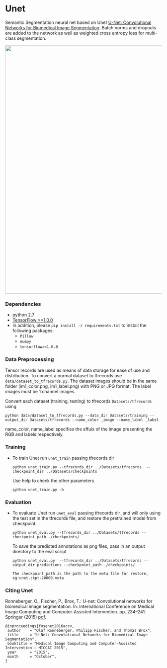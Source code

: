 # Unet
Semantic Segmentation neural net based on Unet [U-Net: Convolutional Networks for Biomedical Image Segmentation](https://arxiv.org/abs/1505.04597). Batch norms and dropouts are added to the network as well as weighted cross entropy loss for multi-class segmentation.

<img src="Images/framework.png" width="800px"/>

### Dependencies
- python 2.7
- [TensorFlow >=1.0.0](https://www.tensorflow.org/get_started/os_setup)
- In addition, please `pip install -r requirements.txt` to install the following packages:
    - `Pillow`
    - `numpy`
    - `tensorflow>=1.0.0`

### Data Preprocessing
Tensor records are used as means of data storage for ease of use and distribution. To convert a normal dataset to tfrecords use `data/dataset_to_tfrecords.py`. The dataset images should be in the same folder (im1_color.png, im1_label.png) with PNG or JPG format. The label images must be 1 channel images.

Convert each dataset (training, testing) to tfrecords `Datasets/tfrecords` using

  ```
  python data/dataset_to_tfrecords.py --data_dir Datasets/training --output_dir Datasets/tfrecords --name_color _image --name_label _label
  ```

name_color, name_label specifies the sffuix of the image presenting the RGB and labels respectively.

### Training
- To train Unet run `unet_train` passing tfrecords dir
   
    ```
    python unet_train.py --tfrecords_dir ../Datasets/tfrecords  --checkpoint_dir ../Datasets/checkpoints
    ```
  
  Use help to check the other parameters
    ```
    python unet_train.py -h
    ```

### Evaluation
- To evaluate Unet run `unet_eval` passing tfrecords dir
  ,and will only using the test set in the tfrecords file,
  and restore the pretrained model from checkpoint.

    ```
    python unet_eval.py --tfrecords_dir ../Datasets/tfrecords --checkpoint_path ./checkpoints/
    ```

    To save the predicted annotations as png files, pass in an output directory to the eval script

    ```
    python unet_eval.py  --tfrecords_dir ../Datasets/tfrecords --output_dir predictions --checkpoint_path ./checkpoints/

    The checkpoint_path is the path to the meta file for restore, eg:unet.ckpt-20000.meta
    ```

### Citing Unet
Ronneberger, O., Fischer, P., Brox, T.: U-net: Convolutional networks for biomedical
image segmentation. In: International Conference on Medical Image Computing
and Computer-Assisted Intervention. pp. 234–241. Springer (2015) [pdf](https://arxiv.org/abs/1505.04597).

    @inproceedings{fusenet2016accv,
     author    = "Olaf Ronneberger, Philipp Fischer, and Thomas Brox",
     title     = "U-Net: Convolutional Networks for Biomedical Image Segmentation",
     booktitle = "Medical Image Computing and Computer-Assisted Intervention – MICCAI 2015",
     year      = "2015",
     month     = "October",
    }
